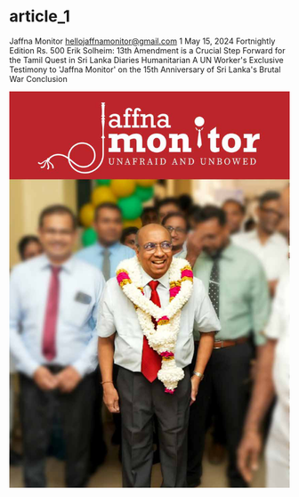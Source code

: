 # article_1

Jaffna Monitor
hellojaffnamonitor@gmail.com
1
May 15, 2024
Fortnightly Edition
Rs. 500
Erik Solheim: 
13th Amendment is a 
Crucial Step Forward 
for the Tamil Quest in 
Sri Lanka
Diaries
Humanitarian 
A UN Worker's Exclusive Testimony 
to 'Jaffna Monitor' on the 15th 
Anniversary of Sri Lanka's Brutal 
War Conclusion

![p001_i1.jpg](images_out/001_article_1/p001_i1.jpg)

